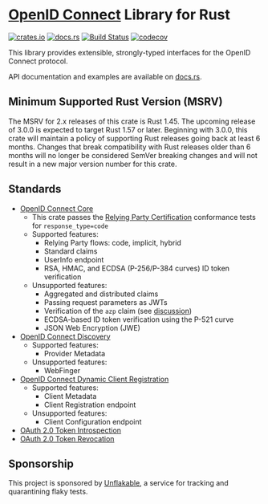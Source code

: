 # [OpenID Connect](https://openid.net/specs/openid-connect-core-1_0.html) Library for Rust

[![crates.io](https://img.shields.io/crates/v/openidconnect.svg)](https://crates.io/crates/openidconnect)
[![docs.rs](https://docs.rs/openidconnect/badge.svg)](https://docs.rs/openidconnect)
[![Build Status](https://github.com/ramosbugs/openidconnect-rs/actions/workflows/main.yml/badge.svg)](https://github.com/ramosbugs/openidconnect-rs/actions/workflows/main.yml)
[![codecov](https://codecov.io/gh/ramosbugs/openidconnect-rs/branch/main/graph/badge.svg)](https://codecov.io/gh/ramosbugs/openidconnect-rs)

This library provides extensible, strongly-typed interfaces for the OpenID
Connect protocol.

API documentation and examples are available on [docs.rs](https://docs.rs/openidconnect).

## Minimum Supported Rust Version (MSRV)

The MSRV for 2.x releases of this crate is Rust 1.45. The upcoming release of 3.0.0 is expected
to target Rust 1.57 or later. Beginning with 3.0.0, this crate will maintain a policy of supporting
Rust releases going back at least 6 months. Changes that break compatibility with Rust releases
older than 6 months will no longer be considered SemVer breaking changes and will not result in a
new major version number for this crate.

## Standards

* [OpenID Connect Core](https://openid.net/specs/openid-connect-core-1_0.html)
  * This crate passes the
    [Relying Party Certification](https://rp.certification.openid.net:8080/list?profile=C)
    conformance tests for `response_type=code`
  * Supported features:
    * Relying Party flows: code, implicit, hybrid
    * Standard claims
    * UserInfo endpoint
    * RSA, HMAC, and ECDSA (P-256/P-384 curves) ID token verification
  * Unsupported features:
    * Aggregated and distributed claims
    * Passing request parameters as JWTs
    * Verification of the `azp` claim (see [discussion](https://bitbucket.org/openid/connect/issues/973/))
    * ECDSA-based ID token verification using the P-521 curve
    * JSON Web Encryption (JWE)
* [OpenID Connect Discovery](https://openid.net/specs/openid-connect-discovery-1_0.html)
  * Supported features:
    * Provider Metadata
  * Unsupported features:
    * WebFinger
* [OpenID Connect Dynamic Client Registration](https://openid.net/specs/openid-connect-registration-1_0.html)
  * Supported features:
    * Client Metadata
    * Client Registration endpoint
  * Unsupported features:
    * Client Configuration endpoint
* [OAuth 2.0 Token Introspection](https://tools.ietf.org/html/rfc7662)
* [OAuth 2.0 Token Revocation](https://tools.ietf.org/html/rfc7009)

## Sponsorship

This project is sponsored by [Unflakable](https://unflakable.com), a service
for tracking and quarantining flaky tests.

